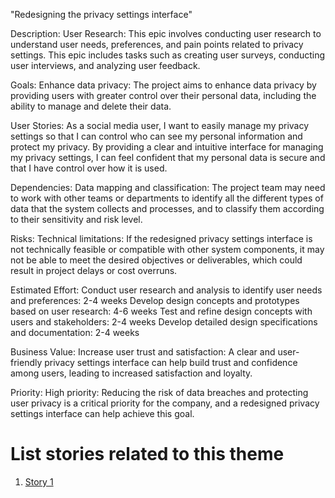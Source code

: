 "Redesigning the privacy settings interface"

Description: User Research: This epic involves conducting user research to understand user needs, preferences, and pain points related to privacy settings. This epic includes tasks such as creating user surveys, conducting user interviews, and analyzing user feedback.

Goals: Enhance data privacy: The project aims to enhance data privacy by providing users with greater control over their personal data, including the ability to manage and delete their data.

User Stories: As a social media user, I want to easily manage my privacy settings so that I can control who can see my personal information and protect my privacy. By providing a clear and intuitive interface for managing my privacy settings, I can feel confident that my personal data is secure and that I have control over how it is used.

Dependencies: Data mapping and classification: The project team may need to work with other teams or departments to identify all the different types of data that the system collects and processes, and to classify them according to their sensitivity and risk level.

Risks: Technical limitations: If the redesigned privacy settings interface is not technically feasible or compatible with other system components, it may not be able to meet the desired objectives or deliverables, which could result in project delays or cost overruns.


Estimated Effort: Conduct user research and analysis to identify user needs and preferences: 2-4 weeks
Develop design concepts and prototypes based on user research: 4-6 weeks
Test and refine design concepts with users and stakeholders: 2-4 weeks
Develop detailed design specifications and documentation: 2-4 weeks

Business Value: Increase user trust and satisfaction: A clear and user-friendly privacy settings interface can help build trust and confidence among users, leading to increased satisfaction and loyalty.

Priority: High priority: Reducing the risk of data breaches and protecting user privacy is a critical priority for the company, and a redesigned privacy settings interface can help achieve this goal.

# List stories related to this theme
1. [Story 1](documentation/templates/theme/initiatives/epics/stories/story_template.md)
